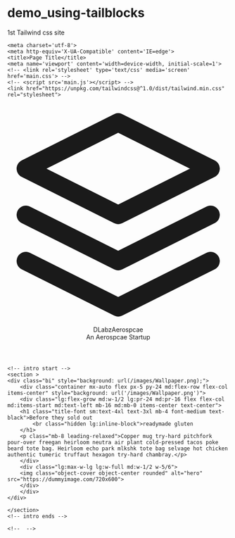 # demo_using-tailblocks
1st Tailwind css site


<!DOCTYPE html>
<html>

    <meta charset='utf-8'>
    <meta http-equiv='X-UA-Compatible' content='IE=edge'>
    <title>Page Title</title>
    <meta name='viewport' content='width=device-width, initial-scale=1'>
    <!-- <link rel='stylesheet' type='text/css' media='screen' href='main.css'> -->
    <!-- <script src='main.js'></script> -->
    <link href="https://unpkg.com/tailwindcss@^1.0/dist/tailwind.min.css" rel="stylesheet">

</header>

<body>
    <!-- header start -->
    <header class="text-gray-500 bg-gray-900 body-font">
        <div class="container mx-auto flex flex-wrap p-5 flex-col md:flex-row items-center">
          <a class="flex title-font font-medium items-center text-white mb-4 md:mb-0">
            <svg xmlns="http://www.w3.org/2000/svg" fill="none" stroke="currentColor" stroke-linecap="round" stroke-linejoin="round" stroke-width="2" class="w-10 h-10 text-white p-2 bg-indigo-500 rounded-full" viewBox="0 0 24 24">
              <path d="M12 2L2 7l10 5 10-5-10-5zM2 17l10 5 10-5M2 12l10 5 10-5"></path>
            </svg>
            <span class="ml-3 text-xl">DLabzAerospcae</span>
          </a>
          <nav class="md:ml-auto flex flex-wrap items-center text-base justify-center">
            <a class="mr-5 hover:text-white">An Aerospcae Startup</a>
          </nav>
        </div>
      </header>
    <!-- header end -->

    <!-- intro start -->
    <section >
    <div class="bi" style="background: url(/images/Wallpaper.png);">    
        <div class="container mx-auto flex px-5 py-24 md:flex-row flex-col items-center" style="background: url('/images/Wallpaper.png')">
        <div class="lg:flex-grow md:w-1/2 lg:pr-24 md:pr-16 flex flex-col md:items-start md:text-left mb-16 md:mb-0 items-center text-center">
        <h1 class="title-font sm:text-4xl text-3xl mb-4 font-medium text-black">Before they sold out
            <br class="hidden lg:inline-block">readymade gluten
        </h1>
        <p class="mb-8 leading-relaxed">Copper mug try-hard pitchfork pour-over freegan heirloom neutra air plant cold-pressed tacos poke beard tote bag. Heirloom echo park mlkshk tote bag selvage hot chicken authentic tumeric truffaut hexagon try-hard chambray.</p>
        </div>
        <div class="lg:max-w-lg lg:w-full md:w-1/2 w-5/6">
        <img class="object-cover object-center rounded" alt="hero" src="https://dummyimage.com/720x600">
        </div>
        </div>
    </div>

    </section>
    <!-- intro ends -->

    <!--  -->
</body>
</html>
